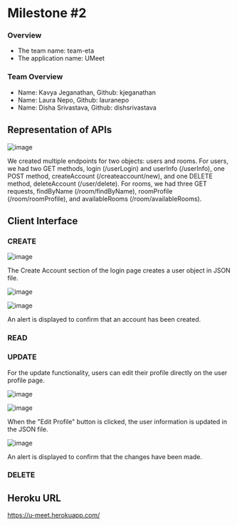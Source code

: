 # Milestone #2

### Overview
- The team name: team-eta
- The application name: UMeet

### Team Overview 
- Name: Kavya Jeganathan, Github: kjeganathan
- Name: Laura Nepo, Github: lauranepo
- Name: Disha Srivastava, Github: dishsrivastava

## Representation of APIs

![image](https://user-images.githubusercontent.com/26130113/140625211-4fb9bbb5-75fd-4421-88e1-cf2e085bd0a8.png)

We created multiple endpoints for two objects: users and rooms. For users, we had two GET methods, login (/userLogin) and userInfo (/userInfo), one POST method, createAccount (/createaccount/new), and one DELETE method, deleteAccount (/user/delete). For rooms, we had three GET requests, findByName (/room/findByName), roomProfile (/room/roomProfile), and availableRooms (/room/availableRooms).

## Client Interface

### CREATE
![image](https://user-images.githubusercontent.com/26130113/140625606-ee84ac61-cc73-4fbd-969d-9241bcf1b71e.png)

The Create Account section of the login page creates a user object in JSON file.

![image](https://user-images.githubusercontent.com/26130113/140625621-d81402ea-5caa-4721-a36f-42fa3dac41e4.png)

![image](https://user-images.githubusercontent.com/26130113/140625626-e51f3f77-7b5b-4093-a41c-80d7cff89b2b.png)

An alert is displayed to confirm that an account has been created.

### READ

### UPDATE
For the update functionality, users can edit their profile directly on the user profile page.

![image](https://user-images.githubusercontent.com/26130113/140625764-b5efa66d-07be-4f07-af59-bdd5d52350d1.png)

![image](https://user-images.githubusercontent.com/26130113/140625771-fcaba698-0228-4ca9-8bee-6327ae43acff.png)

When the "Edit Profile" button is clicked, the user information is updated in the JSON file.

![image](https://user-images.githubusercontent.com/26130113/140625780-5c1c004a-e3fa-43fb-b971-e0e10209ba6b.png)

An alert is displayed to confirm that the changes have been made.


### DELETE

## Heroku URL
https://u-meet.herokuapp.com/
